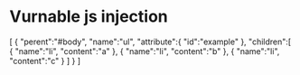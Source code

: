 # Vurnable js injection
[
    {
        "perent":"#body",
        "name":"ul",
        "attribute":{
            "id":"example"
        },
        "children":[
            {
                "name":"li",
                "content":"a"
            },
            {
                "name":"li",
                "content":"b"
            },
            {
                "name":"li",
                "content":"c"
            }
        ]
    }
]